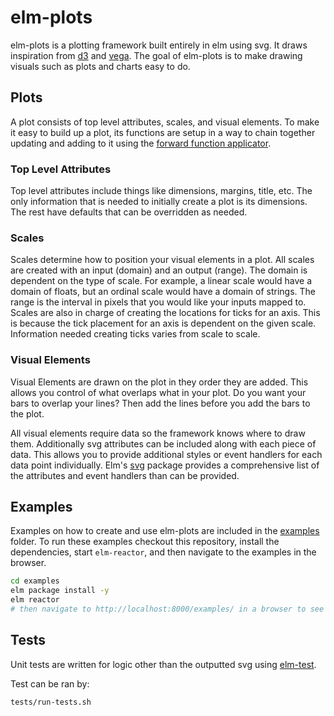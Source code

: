 # elm-plots
elm-plots is a plotting framework built entirely in elm using svg. It draws inspiration from [d3](https://github.com/mbostock/d3) and [vega](https://github.com/vega/vega). The goal of elm-plots is to make drawing visuals such as plots and charts easy to do.

## Plots
A plot consists of top level attributes, scales, and visual elements. To make it easy to build up a plot, its functions are setup in a way to chain together updating and adding to it using the [forward function applicator](http://package.elm-lang.org/packages/elm-lang/core/latest/Basics#|>).

### Top Level Attributes
Top level attributes include things like dimensions, margins, title, etc. The only information that is needed to initially create a plot is its dimensions. The rest have defaults that can be overridden as needed.

### Scales
Scales determine how to position your visual elements in a plot. All scales are created with an input (domain) and an output (range). The domain is dependent on the type of scale. For example, a linear scale would have a domain of floats, but an ordinal scale would have a domain of strings. The range is the interval in pixels that you would like your inputs mapped to. Scales are also in charge of creating the locations for ticks for an axis. This is because the tick placement for an axis is dependent on the given scale. Information needed creating ticks varies from scale to scale.

### Visual Elements
Visual Elements are drawn on the plot in they order they are added. This allows you control of what overlaps what in your plot. Do you want your bars to overlap your lines? Then add the lines before you add the bars to the plot.

All visual elements require data so the framework knows where to draw them. Additionally svg attributes can be included along with each piece of data. This allows you to provide additional styles or event handlers for each data point individually. Elm's [svg](http://package.elm-lang.org/packages/elm-lang/svg/latests/) package provides a comprehensive list of the attributes and event handlers than can be provided.

## Examples
Examples on how to create and use elm-plots are included in the [examples](examples/) folder. To run these examples checkout this repository, install the dependencies, start `elm-reactor`, and then navigate to the examples in the browser.

``` bash
cd examples
elm package install -y
elm reactor
# then navigate to http://localhost:8000/examples/ in a browser to see all examples in action
```

## Tests
Unit tests are written for logic other than the outputted svg using [elm-test](https://github.com/deadfoxygrandpa/elm-test).

Test can be ran by:

``` bash
tests/run-tests.sh
```
